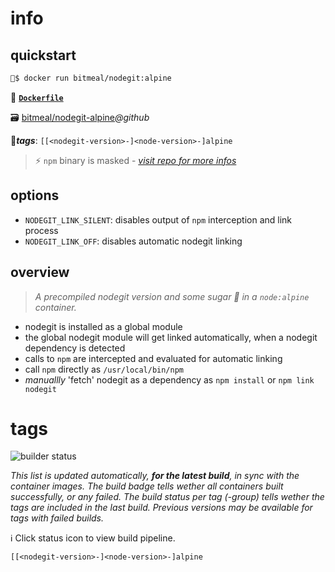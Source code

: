 # info
## quickstart
```bash
🚢$ docker run bitmeal/nodegit:alpine
```

📄 **[`Dockerfile`](https://github.com/bitmeal/nodegit-alpine/blob/master/Dockerfile)**

🗃 [bitmeal/nodegit-alpine](https://github.com/bitmeal/nodegit-alpine)*@github*

📌***tags***: `[[<nodegit-version>-]<node-version>-]alpine`


> ⚡ `npm` binary is masked - *[visit repo for more infos](https://github.com/bitmeal/nodegit-alpine)*


## options
* `NODEGIT_LINK_SILENT`: disables output of `npm` interception and link process
* `NODEGIT_LINK_OFF`: disables automatic nodegit linking


## overview
> *A precompiled nodegit version and some sugar 🍭 in a `node:alpine` container.*

* nodegit is installed as a global module
* the global nodegit module will get linked automatically, when a nodegit dependency is detected
* calls to `npm` are intercepted and evaluated for automatic linking
* call `npm` directly as `/usr/local/bin/npm`
* *manuallly* 'fetch' nodegit as a dependency as `npm install` or `npm link nodegit`

# tags
![builder status](https://github.com/bitmeal/nodegit-alpine/actions/workflows/builder.yml/badge.svg?branch=master) 

*This list is updated automatically, **for the latest build**, in sync with the container images. The build badge tells wether all containers built successfully, or any failed. The build status per tag (-group) tells wether the tags are included in the last build. Previous versions may be available for tags with failed builds.*

ℹ Click status icon to view build pipeline.

`[[<nodegit-version>-]<node-version>-]alpine`

